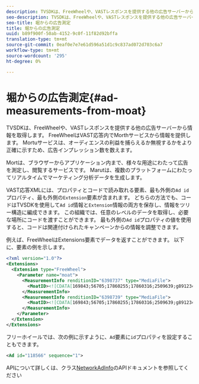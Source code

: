 ```yaml
---
description: TVSDKは、FreeWheelや、VASTレスポンスを提供する他の広告サーバーから情報を取得します。 FreeWheelはVAST応答内でMorthサービスから情報を提供します。 Mortuサービスは、オーディエンスの利益を捕らえるか無視するかをより正確に示すため、広告インプレッション数を数えます。
seo-description: TVSDKは、FreeWheelや、VASTレスポンスを提供する他の広告サーバーから情報を取得します。 FreeWheelはVAST応答内でMorthサービスから情報を提供します。 Mortuサービスは、オーディエンスの利益を捕らえるか無視するかをより正確に示すため、広告インプレッション数を数えます。
seo-title: 堀からの広告測定
title: 堀からの広告測定
uuid: b89f900f-50ab-4152-9c0f-11f82d92bffa
translation-type: tm+mt
source-git-commit: 0eaf0e7e7e61d596a51d1c9c837ad072d703c6a7
workflow-type: tm+mt
source-wordcount: '295'
ht-degree: 0%

---
```



# 堀からの広告測定{#ad-measurements-from-moat}

TVSDKは、FreeWheelや、VASTレスポンスを提供する他の広告サーバーから情報を取得します。 FreeWheelはVAST応答内でMorthサービスから情報を提供します。 Mortuサービスは、オーディエンスの利益を捕らえるか無視するかをより正確に示すため、広告インプレッション数を数えます。

Mortは、ブラウザーからアプリケーション内まで、様々な用途にわたって広告を測定し、閲覧するサービスです。 Marutは、複数のプラットフォームにわたってリアルタイムでマーケティング分析データを生成します。

VAST応答XMLには、プロパティとコードで読み取れる要素、最も外側の`Ad id`プロパティ、最も外側の`Extension`要素が含まれます。 どちらの方法でも、コードはTVSDKを使用して`Ad id`情報と`Extension`情報の両方を保存し、情報をツリー構造に編成できます。 この組織では、任意のレベルのデータを取得し、必要な場所にコードを渡すことができます。 最も外側の`Ad id`プロパティの値を使用すると、コードは関連付けられたキャンペーンからの情報を調整できます。

例えば、FreeWheelはExtensions要素でデータを返すことができます。 以下に、要素の例を示します。

```xml
<?xml version="1.0"?> 
<Extensions> 
  <Extension type="FreeWheel"> 
    <Parameter name="moat"> 
      <MeasurementInfo renditionID="6398737" type="MediaFile"> 
        <MoatID><![CDATA[169843;56705;17860255;17860316;2509639;g8912342;103311138;g436558;530633]]></MoatID> 
      </MeasurementInfo> 
      <MeasurementInfo renditionID="6398739" type="MediaFile"> 
        <MoatID><![CDATA[169843;56705;17860255;17860316;2509639;g8912342;103311138;g436558;530633]]></MoatID> 
      </MeasurementInfo> 
    </Parameter> 
  </Extension> 
</Extensions> 
```

フリーホイールでは、次の例に示すように、`Ad`要素に`id`プロパティを設定することもできます。

```xml
<Ad id="118566" sequence="1">
```

APIについて詳しくは、クラス[NetworkAdInfo](https://help.adobe.com/en_US/primetime/api/psdk/javadoc_2.7/)のAPIドキュメントを参照してください
